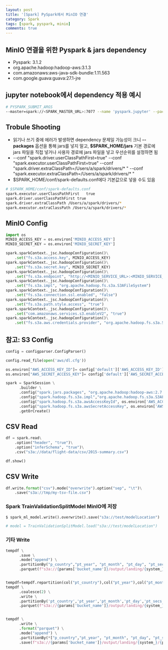 ```yaml
---
layout: post
title: '[Spark] PySpark에서 MinIO 연결'
category: Spark
tags: [spark, pyspark, minio]
comments: true
---
```


## MinIO 연결을 위한 Pyspark & jars dependency
- Pyspark: 3.1.2
- org.apache.hadoop:hadoop-aws:3.1.3
- com.amazonaws:aws-java-sdk-bundle:1.11.563
- com.google.guava:guava:27.1-jre

## jupyter notebook에서 dependency 적용 예시

```sh
# PYSPARK_SUBMIT_ARGS
--master=spark://<SPARK_MASTER_URL>:7077 --name 'pyspark.jupyter' --packages org.apache.hadoop:hadoop-aws:3.1.3,com.amazonaws:aws-java-sdk-bundle:1.11.563,com.google.guava:guava:27.1-jre  --deploy-mode client pyspark-shell
```

## Trobule Shooting
- 읽기나 쓰기 중에 에러가 발생하면 dependency 문제일 가능성이 크니 **--packages** 옵션을 통해 jars를 넣지 말고, **$SPARK_HOME/jars** 기본 경로에 jars 파일을 직접 넣거나 사용자 경로에 jars 파일을 넣고 우선순위를 설정하면 됨
- --conf "spark.driver.userClassPathFirst=true" --conf "spark.executor.userClassPathFirst=true" --conf "spark.driver.extraClassPath=/Users/a/spark/drivers/* " --conf "spark.executor.extraClassPath=/Users/a/spark/drivers/* "
- $SPARK_HOME/conf/spark-defaults.conf에다 기본값으로 넣을 수도 있음

```sh
# $SPARK_HOME/conf/spark-defaults.conf
spark.executor.userClassPathFirst   true
spark.driver.userClassPathFirst true
spark.driver.extraClassPath /Users/a/spark/drivers/*
spark.executor.extraClassPath /Users/a/spark/drivers/*
```

## MinIO Config

```python
import os
MINIO_ACCESS_KEY = os.environ['MINIO_ACCESS_KEY']
MINIO_SECRET_KEY = os.environ['MINIO_SECRET_KEY']

spark.sparkContext._jsc.hadoopConfiguration()\
    .set("fs.s3a.access.key", MINIO_ACCESS_KEY)
spark.sparkContext._jsc.hadoopConfiguration()\
    .set("fs.s3a.secret.key", MINIO_SECRET_KEY)
spark.sparkContext._jsc.hadoopConfiguration()\
    .set("fs.s3a.endpoint", "http://<MINIO_SERVICE_URL>:<MINIO_SERVICE_PORT>")
spark.sparkContext._jsc.hadoopConfiguration()\
    .set("fs.s3a.impl", "org.apache.hadoop.fs.s3a.S3AFileSystem")
spark.sparkContext._jsc.hadoopConfiguration()\
    .set("fs.s3a.connection.ssl.enabled", "false")
spark.sparkContext._jsc.hadoopConfiguration()\
    .set("fs.s3a.path.style.access", "true")
spark.sparkContext._jsc.hadoopConfiguration()\
    .set("com.amazonaws.services.s3.enableV2", "true")
spark.sparkContext._jsc.hadoopConfiguration()\
    .set("fs.s3a.aws.credentials.provider", "org.apache.hadoop.fs.s3a.SimpleAWSCredentialsProvider")
```

## 참고: S3 Config

```python
config = configparser.ConfigParser()

config.read_file(open('aws/dl.cfg'))

os.environ["AWS_ACCESS_KEY_ID"]= config['default']['AWS_ACCESS_KEY_ID']
os.environ["AWS_SECRET_ACCESS_KEY"]= config['default']['AWS_SECRET_ACCESS_KEY']

spark = SparkSession \
      .builder \
      .config("spark.jars.packages", "org.apache.hadoop:hadoop-aws:2.7.0") \
      .config("spark.hadoop.fs.s3a.impl","org.apache.hadoop.fs.s3a.S3AFileSystem") \
      .config("spark.hadoop.fs.s3a.awsAccessKeyId", os.environ['AWS_ACCESS_KEY_ID']) \
      .config("spark.hadoop.fs.s3a.awsSecretAccessKey", os.environ['AWS_SECRET_ACCESS_KEY']) \
      .getOrCreate()
```

## CSV Read

```python
df = spark.read\
    .option("header", "true")\
    .option("inferSchema", "true")\
    .csv("s3a://data/flight-data/csv/2015-summary.csv")

df.show()
```

## CSV Write
```python
df.write.format("csv").mode("overwrite").option("sep", "\t")\
    .save("s3a://tmp/my-tsv-file.csv")
```

### Spark TrainValidationSplitModel MinIO에 저장

```python
$ spark_ml_model.write().overwrite().save("s3a://test/modelLocation")

# model = TrainValidationSplitModel.load("s3a://test/modelLocation")
```

### 기타 Write

```python
tempdf \
      .save \
      .mode("append") \
      .partitionBy("p_country","pt_year", "pt_month", "pt_day", "pt_secs") \                         
      .parquet(f"s3a://{params['bucket_name']}/output/landing/{system_}/{params['interface']}/{str(uuid.uuid4())}")


tempdf=tempdf.repartition(col("pt_country"),col("pt_year"),col("pt_month"),col("pt_day"),col("pt_secs"))
tempdf \
      .coalesce(2) \
      .write \
      .partitionBy('pt_country','pt_year','pt_month','pt_day','pt_secs') \                              
      .parquet(f"s3a://{params['bucket_name']}/output/landing/{system_}/{params['interface']}/new_{str(uuid.uuid4())}.parquet",mode='overwrite')


tempdf \
      .write \
      .format("parquet") \
      .mode("append") \
      .partitionBy(*["p_country","pt_year", "pt_month", "pt_day", "pt_secs"]) \
      .save(f"s3a://{params['bucket_name']}/output/landing/{system_}/{params['interface']}/{str(uuid.uuid4())}")
```